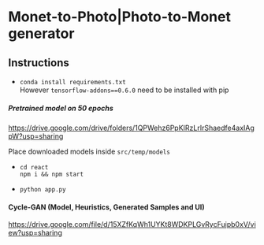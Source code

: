 # Monet-to-Photo|Photo-to-Monet generator

## Instructions
* `conda install requirements.txt` <br>
However `tensorflow-addons==0.6.0` need to be installed with pip


##### Pretrained model on 50 epochs
https://drive.google.com/drive/folders/1QPWehz6PpKIRzLrIrShaedfe4axIAgpW?usp=sharing

Place downloaded models inside `src/temp/models`

* `cd react`<br>
   `npm i && npm start`
   
* `python app.py`

#### Cycle-GAN (Model, Heuristics, Generated Samples and UI)
https://drive.google.com/file/d/15XZfKqWh1UYKt8WDKPLGvRycFuipb0xV/view?usp=sharing
